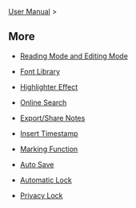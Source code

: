 [User Manual](/dragonnest/drawnote/manual/en) >

More
---

- [Reading Mode and Editing Mode](reading_mode_and_editing_mode.md)

- [Font Library](font_library.md)

- [Highlighter Effect](highlighter_effect.md)

- [Online Search](online_search.md)

- [Export/Share Notes](export_share_notes.md)

- [Insert Timestamp](insert_timestamp.md)

- [Marking Function](marking_function.md)

- [Auto Save](autosave.md)

- [Automatic Lock](automatic_locking.md)

- [Privacy Lock](privacy_lock.md)